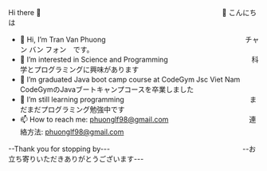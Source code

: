 Hi there 👋　　　　　　　　　　　　　　　　　　　　　　　　　　👋 こんにちは
 - 👋 Hi, I’m Tran Van Phuong　　　　　　　　　　　　　　　　　　　　チャン バン フォン　です。
 - 👀 I’m interested in Science and Programming　　　　　　　　　　　　科学とプログラミングに興味があります
 - 🌱 I’m graduated Java boot camp course at CodeGym Jsc Viet Nam　　　CodeGymのJavaブートキャンプコースを卒業しました
 - 🌱 I’m still learning programming　　　　　　　　　　　　　　　　　　まだまだプログラミング勉強中です
 - 📫 How to reach me: phuonglf98@gmail.com　　　　　　　　　　  　  連絡方法: phuonglf98@gmail.com

--Thank you for stopping by---　　　　　　　　　　　　　　　　　　　--お立ち寄りいただきありがとうございます---
